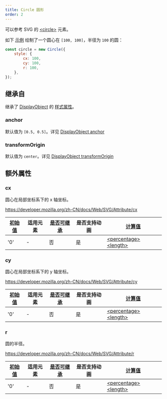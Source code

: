 ```yaml
---
title: Circle 圆形
order: 2
---
```


可以参考 SVG 的 [\<circle\>](https://developer.mozilla.org/zh-CN/docs/Web/SVG/Element/circle) 元素。

如下 [示例](/zh/examples/shape/circle/#circle) 绘制了一个圆心在 `[100, 100]`，半径为 `100` 的圆：

```js
const circle = new Circle({
    style: {
        cx: 100,
        cy: 100,
        r: 100,
    },
});
```

## 继承自

继承了 [DisplayObject](/zh/api/basic/display-object) 的 [样式属性](/zh/api/basic/display-object#绘图属性)。

### anchor

默认值为 `[0.5, 0.5]`。详见 [DisplayObject anchor](/zh/api/basic/display-object#anchor)

### transformOrigin

默认值为 `center`。详见 [DisplayObject transformOrigin](/zh/api/basic/display-object#transformOrigin)

## 额外属性

### cx

圆心在局部坐标系下的 x 轴坐标。

<https://developer.mozilla.org/zh-CN/docs/Web/SVG/Attribute/cx>

| [初始值](/zh/api/css/css-properties-values-api#initial-value) | 适用元素 | [是否可继承](/zh/api/css/inheritance) | 是否支持动画 | [计算值](/zh/api/css/css-properties-values-api#computed-value) |
| --- | --- | --- | --- | --- |
| '0' | - | 否 | 是 | [\<percentage\>](/zh/api/css/css-properties-values-api#percentage) [\<length\>](/zh/api/css/css-properties-values-api#length) |

### cy

圆心在局部坐标系下的 y 轴坐标。

<https://developer.mozilla.org/zh-CN/docs/Web/SVG/Attribute/cy>

| [初始值](/zh/api/css/css-properties-values-api#initial-value) | 适用元素 | [是否可继承](/zh/api/css/inheritance) | 是否支持动画 | [计算值](/zh/api/css/css-properties-values-api#computed-value) |
| --- | --- | --- | --- | --- |
| '0' | - | 否 | 是 | [\<percentage\>](/zh/api/css/css-properties-values-api#percentage) [\<length\>](/zh/api/css/css-properties-values-api#length) |

### r

圆的半径。

<https://developer.mozilla.org/zh-CN/docs/Web/SVG/Attribute/r>

| [初始值](/zh/api/css/css-properties-values-api#initial-value) | 适用元素 | [是否可继承](/zh/api/css/inheritance) | 是否支持动画 | [计算值](/zh/api/css/css-properties-values-api#computed-value) |
| --- | --- | --- | --- | --- |
| '0' | - | 否 | 是 | [\<percentage\>](/zh/api/css/css-properties-values-api#percentage) [\<length\>](/zh/api/css/css-properties-values-api#length) |
